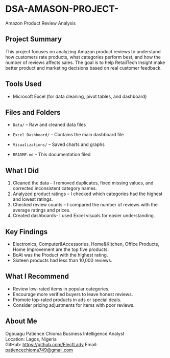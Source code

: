 # DSA-AMASON-PROJECT-
Amazon Product Review Analysis

## Project Summary
This project focuses on analyzing Amazon product reviews to understand how customers rate products, what categories perform best, and how the number of reviews affects sales. The goal is to help RetailTech Insight make better product and marketing decisions based on real customer feedback.

## Tools Used

- Microsoft Excel (for data cleaning, pivot tables, and dashboard)

## Files and Folders

- `Data/` – Raw and cleaned data files
- `Excel Dashboard/` – Contains the main dashboard file
  
- `Visualizations/` – Saved charts and graphs
- `README.md` – This documentation filed

## What I Did

1. Cleaned the data – I removed duplicates, fixed missing values, and corrected inconsistent category names.
2. Analyzed product ratings – I checked which categories had the highest and lowest ratings.
3. Checked review counts – I compared the number of reviews with the average ratings and prices.
4. Created dashboards– I used Excel visuals for easier understanding.


## Key Findings
- Electronics, Computer&Accessories, Home&Kitchen, Office Products, Home Improvement are the top five products.
- BoAt was the Product with the highest rating.
- Sixteen products had less than 10,000 reviews.


## What I Recommend
- Review low-rated items in popular categories.
- Encourage more verified buyers to leave honest reviews.
- Promote top-rated products in ads or special deals.
- Consider pricing adjustments for items with poor reviews.


## About Me

Ogbuagu Patience Chioma
Business Intelligence Analyst  
Location: Lagos, Nigeria  
GitHub: https://github.com/ElectLady
Email: patiencechioma749@gmail.com


